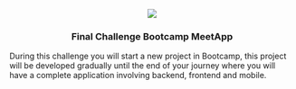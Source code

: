 <p align="center">
 <img src="https://i.imgsafe.org/46/46be7e907d.png"/>

  <h3 align="center">Final Challenge Bootcamp MeetApp</h3>
</p>

During this challenge you will start a new project in Bootcamp, this project will be developed gradually until the end of your journey where you will have a complete application involving backend, frontend and mobile.
